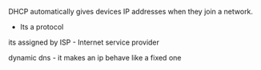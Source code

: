 DHCP automatically gives devices IP addresses when they join a network.

- Its a protocol

its assigned by ISP - Internet service provider

dynamic dns - it makes an ip behave like a fixed one